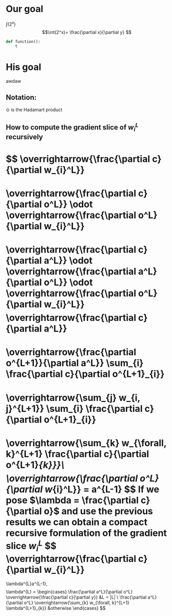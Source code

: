 # Our goal
$\int(2^x)$
$$\int(2^x)= \frac{\partial x}{\partial y} $$
```python
def function():
    t
```

# His goal
awdaw
## Notation:

$\odot$ is the Hadamart product
## How to compute the gradient slice of $w_{i}^L$ recursively
$$
\overrightarrow{\frac{\partial c}{\partial w_{i}^L}} 
= 
\overrightarrow{\frac{\partial c}{\partial o^L}}
\odot
\overrightarrow{\frac{\partial o^L}{\partial w_{i}^L}}
=
\overrightarrow{\frac{\partial c}{\partial a^L}}
\odot
\overrightarrow{\frac{\partial a^L}{\partial o^L}}
\odot
\overrightarrow{\frac{\partial o^L}{\partial w_{i}^L}}
$$ 
$$
\overrightarrow{\frac{\partial c}{\partial a^L}}
=
\overrightarrow{\frac{\partial o^{L+1}}{\partial a^L}}
\sum_{i} \frac{\partial c}{\partial o^{L+1}_{i}} 
=
\overrightarrow{\sum_{j} w_{i, j}^{L+1}}
\sum_{i} \frac{\partial c}{\partial o^{L+1}_{i}}
=
\overrightarrow{\sum_{k} w_{\forall, k}^{L+1} 
\frac{\partial c}{\partial o^{L+1}_{k}}}\\
$$
$$
\overrightarrow{\frac{\partial o^L}{\partial w_{i}^L}} = a^{L-1}
$$
If we pose $\lambda = \frac{\partial c}{\partial o}$ and use the previous
results we can obtain a compact recursive formulation of the gradient
slice $w_{i}^L$
$$
\overrightarrow{\frac{\partial c}{\partial w_{i}^L}} 
= 
\lambda^{L}a^{L-1}, 
$$
$$
\lambda^{L} = 
\begin{cases}
    \frac{\partial a^L}{\partial o^L}
    \overrightarrow{\frac{\partial c}{\partial y}}
    &L = |L| \\
    \frac{\partial a^L}{\partial o^L}
    \overrightarrow{\sum_{k} w_{\forall, k}^{L+1} \lambda^{L+1}_{k}} &otherwise
\end{cases}
$$


